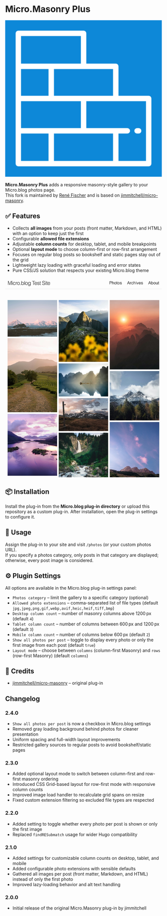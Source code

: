 # Micro.Masonry Plus
![](icon.png)

**Micro.Masonry Plus** adds a responsive masonry-style gallery to your Micro.blog photos page.  
This fork is maintained by [René Fischer](https://fischr.org) and is based on [jimmitchell/micro-masonry](https://github.com/jimmitchell/micro-masonry).

## ✅ Features
- Collects **all images** from your posts (front matter, Markdown, and HTML) with an option to keep just the first
- Configurable **allowed file extensions**
- Adjustable **column counts** for desktop, tablet, and mobile breakpoints
- Optional **layout mode** to choose column-first or row-first arrangement
- Focuses on regular blog posts so bookshelf and static pages stay out of the grid
- Lightweight lazy loading with graceful loading and error states
- Pure CSS/JS solution that respects your existing Micro.blog theme

![](docs/example.jpg)

## 📦 Installation
Install the plug-in from the **Micro.blog plug-in directory** or upload this repository as a custom plug-in. After installation, open the plug-in settings to configure it.

## 📝 Usage
Assign the plug-in to your site and visit `/photos` (or your custom photos URL).  
If you specify a photos category, only posts in that category are displayed; otherwise, every post image is considered.

## ⚙️ Plugin Settings
All options are available in the Micro.blog plug-in settings panel:
- `Photos category` – limit the gallery to a specific category (optional)
- `Allowed photo extensions` – comma-separated list of file types (default `jpg,jpeg,png,gif,webp,avif,heic,heif,tiff,bmp`)
- `Desktop column count` – number of masonry columns above 1200 px (default `4`)
- `Tablet column count` – number of columns between 600 px and 1200 px (default `3`)
- `Mobile column count` – number of columns below 600 px (default `2`)
- `Show all photos per post` – toggle to display every photo or only the first image from each post (default `true`)
- `Layout mode` – choose between `columns` (column-first Masonry) and `rows` (row-first Masonry) (default `columns`)

## 🙏 Credits
- [jimmitchell/micro-masonry](https://github.com/jimmitchell/micro-masonry) – original plug-in

## Changelog

### 2.4.0
- `Show all photos per post` is now a checkbox in Micro.blog settings
- Removed gray loading background behind photos for cleaner presentation
- Uniform spacing and full-width layout improvements
- Restricted gallery sources to regular posts to avoid bookshelf/static pages

### 2.3.0
- Added optional layout mode to switch between column-first and row-first masonry ordering
- Introduced CSS Grid-based layout for row-first mode with responsive column counts
- Improved image load handler to recalculate grid spans on resize
- Fixed custom extension filtering so excluded file types are respected

### 2.2.0
- Added setting to toggle whether every photo per post is shown or only the first image
- Replaced `findRESubmatch` usage for wider Hugo compatibility

### 2.1.0
- Added settings for customizable column counts on desktop, tablet, and mobile
- Added configurable photo extensions with sensible defaults
- Gathered all images per post (front matter, Markdown, and HTML) instead of only the first photo
- Improved lazy-loading behavior and alt text handling

### 2.0.0
- Initial release of the original Micro.Masonry plug-in by jimmitchell
